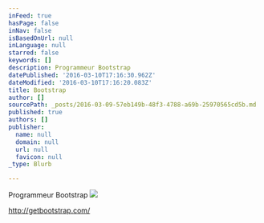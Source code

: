 ```yaml
---
inFeed: true
hasPage: false
inNav: false
isBasedOnUrl: null
inLanguage: null
starred: false
keywords: []
description: Programmeur Bootstrap
datePublished: '2016-03-10T17:16:30.962Z'
dateModified: '2016-03-10T17:16:20.083Z'
title: Bootstrap
author: []
sourcePath: _posts/2016-03-09-57eb149b-48f3-4788-a69b-25970565cd5b.md
published: true
authors: []
publisher:
  name: null
  domain: null
  url: null
  favicon: null
_type: Blurb

---
```

Programmeur Bootstrap
![](https://the-grid-user-content.s3-us-west-2.amazonaws.com/38f9a261-e328-4806-93a3-c6cd0909b322.png)

http://getbootstrap.com/